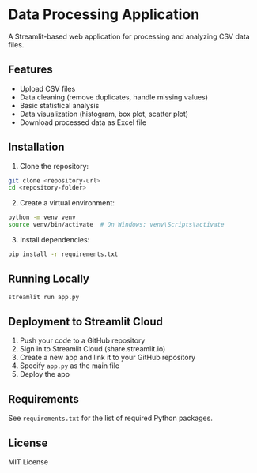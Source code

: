 # Data Processing Application

A Streamlit-based web application for processing and analyzing CSV data files.

## Features
- Upload CSV files
- Data cleaning (remove duplicates, handle missing values)
- Basic statistical analysis
- Data visualization (histogram, box plot, scatter plot)
- Download processed data as Excel file

## Installation
1. Clone the repository:
```bash
git clone <repository-url>
cd <repository-folder>
```

2. Create a virtual environment:
```bash
python -m venv venv
source venv/bin/activate  # On Windows: venv\Scripts\activate
```

3. Install dependencies:
```bash
pip install -r requirements.txt
```

## Running Locally
```bash
streamlit run app.py
```

## Deployment to Streamlit Cloud
1. Push your code to a GitHub repository
2. Sign in to Streamlit Cloud (share.streamlit.io)
3. Create a new app and link it to your GitHub repository
4. Specify `app.py` as the main file
5. Deploy the app

## Requirements
See `requirements.txt` for the list of required Python packages.

## License
MIT License